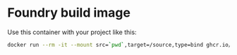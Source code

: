 
# Foundry build image

Use this container with your project like this:

```zsh
docker run --rm -it --mount src=`pwd`,target=/source,type=bind ghcr.io/nayms/contracts-builder:latest
```
